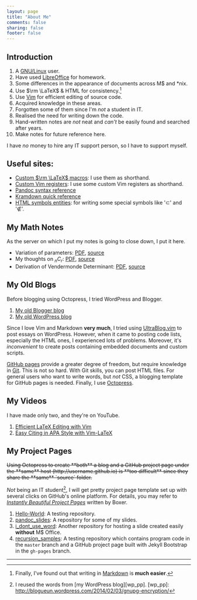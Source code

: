 ```yaml
---
layout: page
title: "About Me"
comments: false
sharing: false
footer: false
---
```


Introduction
---

1. A [GNU/Linux][GNU/Linux] user.
2. Have used [LibreOffice][LibreOffice] for homework.
3. Some differences in the appearance of documents across M\$ and
\*nix.
4. Use $\rm \LaTeX$ & HTML for consistency.[^markdown]
5. Use [Vim] for efficient editing of source code.
6. Acquired knowledge in these areas.
7. Forgotten some of them since I'm *not* a student in IT.
8. Realised the need for writing down the code.
9. Hand-written notes are *not* neat and *can't* be easily found and
searched after years.
10. Make notes for future reference here.

I have *no* money to hire any IT support person, so I have to support
myself.

[^markdown]:
    Finally, I've found out that writing in [Markdown][Markdown] is
    **much easier**.

[GNU/Linux]: https://www.gnu.org/gnu/linux-and-gnu.en.html
[LibreOffice]: https://www.libreoffice.org/
[Vim]: http://www.vim.org/
[Markdown]: http://daringfireball.net/projects/markdown/

Useful sites:
---

- [Custom $\rm \LaTeX$ macros][mymacros]: I use them as shorthand.
- [Custom Vim registers][myvimreg]: I use some custom Vim registers as
    shorthand.
- [Pandoc syntax reference][pandoc]
- [Kramdown quick reference][kramdown_quickref]
- [HTML symbols entities][html_symb]: for writing some special symbols
    like '&sub;' and '&notin;'.

[mymacros]: /about/mymacros.html
[myvimreg]: /about/myvimreg.html
[kramdown_quickref]: http://kramdown.gettalong.org/quickref.html
[html_symb]: http://www.w3schools.com/charsets/ref_utf_math.asp
[pandoc]: http://johnmacfarlane.net/pandoc/README.html#toc

My Math Notes
---

As the server on which I put my notes is going to close down, I put it
here.

- Variation of parameters: [PDF][ODE], [source][ODE_src]
- My thoughts on ${_nC_r}$: [PDF][ncr], [source][ncr_src]
- Derivation of Vendermonde Determinant: [PDF][vendermonde],
  [source][vendermonde_src]

[ODE]: /downloads/var_of_param.pdf
[ODE_src]: /about/ode_src.html
[ncr]: /downloads/diagram.pdf
[ncr_src]: /about/source-code-of-my-thoughts-on-ncr.html
[vendermonde]: /downloads/vendermonde_det.pdf
[vendermonde_src]: /about/src-of-ven-det.html

My Old Blogs
---

Before blogging using Octopress, I tried WordPress and Blogger.

1. [My old Blogger blog](http://blogue-un.blogspot.hk/)
2. [My old WordPress blog](http://blogueun.wordpress.com/)

Since I love Vim and Markdown **very much**, I tried using
[UltraBlog.vim][UB] to post essays on WordPress.  However, when it
came to posting code lists, especially the HTML ones, I experienced
lots of problems.  Moreover, it's *inconvenient* to create posts
containing embedded documents and custom scripts.

[GitHub pages][GitHub_pages] provide a greater degree of freedom, but
require knowledge in [Git][Git].  This is not so hard.  With Git
skills, you can post HTML files.  For general users who want to write
words, but *not* CSS, a blogging template for GitHub pages is needed.
Finally, I use [Octopress][Octopress].

[UB]: http://0x3f.org/blog/ultrablog-as-an-ultimate-vim-blogging-plugin/
[GitHub_pages]: https://pages.github.com/
[Git]: http://git-scm.com/
[Octopress]: http://octopress.org/

My Videos
---

I have made only two, and they're on YouTube.

1. [Efficient LaTeX Editing with Vim](http://youtu.be/y67t-05nFD0)
2. [Easy Citing in APA Style with Vim-LaTeX](http://youtu.be/ly8BlePO4ws)

My Project Pages
---

<del>
Using Octopress to create **both** a blog and a GitHub project page
under the **same** host (http://username.github.io) is **too
difficult** since they share the **same** `source` folder.
</del>

*Not* being an IT student[^not_it_student], I will get pretty project
page template set up with several clicks on GitHub's online platform.
For details, you may refer to
[*Instantly Beautiful Project Pages*](https://github.com/blog/1081-instantly-beautiful-project-pages)
written by Boxer.

1. [Hello-World](http://vincenttam.github.io/Hello-World/): A testing
repository.
2. [pandoc_slides](http://vincenttam.github.io/pandoc_slides/): A
repository for some of my slides.
3. [i_dont_use_word](http://vincenttam.github.io/i_dont_use_word/):
Another repository for hosting a slide created easily **without** M$
Office.
4. [recursion_samples](http://vincenttam.github.io/recursion_samples):
A testing repository which contains program code in the `master`
branch and a GitHub project page built with Jekyll Bootstrap in the
`gh-pages` branch.

---
[^not_it_student]: I reused the words from [my WordPress blog][wp_pp].
[wp_pp]: http://blogueun.wordpress.com/2014/02/03/gnupg-encryption/
